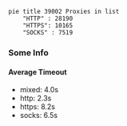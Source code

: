 
```mermaid
pie title 39002 Proxies in list
    "HTTP" : 28190
    "HTTPS": 10165
    "SOCKS" : 7519
```

### Some Info
#### Average Timeout

- mixed: 4.0s
- http: 2.3s
- https: 8.2s
- socks: 6.5s
